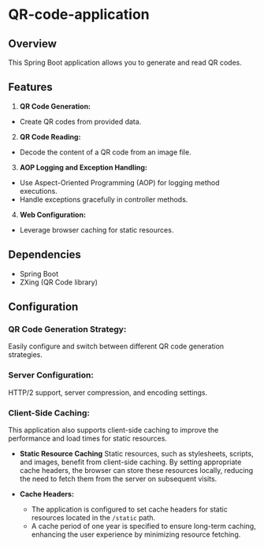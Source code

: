 # QR-code-application

## Overview
This Spring Boot application allows you to generate and read QR codes.

## Features

1. **QR Code Generation:**
  - Create QR codes from provided data.

2. **QR Code Reading:**
  - Decode the content of a QR code from an image file.

3. **AOP Logging and Exception Handling:**
  - Use Aspect-Oriented Programming (AOP) for logging method executions.
  - Handle exceptions gracefully in controller methods.

4. **Web Configuration:**
  - Leverage browser caching for static resources.

## Dependencies
- Spring Boot
- ZXing (QR Code library)

## Configuration

### QR Code Generation Strategy:
Easily configure and switch between different QR code generation strategies.

### Server Configuration:
HTTP/2 support, server compression, and encoding settings.

### Client-Side Caching:
This application also supports client-side caching to improve the performance and load times for static resources.

- **Static Resource Caching**
Static resources, such as stylesheets, scripts, and images, benefit from client-side caching. By setting appropriate cache headers, the browser can store these resources locally, reducing the need to fetch them from the server on subsequent visits.

- **Cache Headers:**
  - The application is configured to set cache headers for static resources located in the `/static` path.
  - A cache period of one year is specified to ensure long-term caching, enhancing the user experience by minimizing resource fetching.

